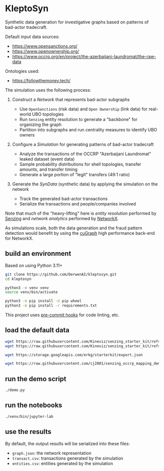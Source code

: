 # KleptoSyn

Synthetic data generation for investigative graphs based on patterns
of bad-actor tradecraft.

Default input data sources:

  * <https://www.opensanctions.org/>
  * <https://www.openownership.org/>
  * <https://www.occrp.org/en/project/the-azerbaijani-laundromat/the-raw-data>

Ontologies used:

  * <https://followthemoney.tech/>

The simulation uses the following process:

  1. Construct a _Network_ that represents bad-actor subgraphs

     * Use `OpenSanctions` (risk data) and `Open Ownership` (link data) for real-world UBO topologies
     * Run `Senzing` entity resolution to generate a "backbone" for organizing the graph
     * Partition into subgraphs and run centrality measures to identify UBO owners

  2. Configure a _Simulation_ for generating patterns of bad-actor tradecraft

     * Analyze the transactions of the OCCRP "Azerbaijani Laundromat" leaked dataset (event data)
     * Sample probability distributions for shell topologies, transfer amounts, and transfer timing
     * Generate a large portion of "legit" transfers (49:1 ratio)

  3. Generate the _SynData_ (synthetic data) by applying the simulation on the network

     * Track the generated bad-actor transactions
     * Serialize the transactions and people/companies involved

Note that much of the "heavy-lifting" here is _entity resolution_ performed by
[Senzing](https://senzing.com/)
and _network analytics_ performed by [NetworkX](https://senzing.com/).

As simulations scale, both the data generation and the fraud pattern
detection would benefit by using the
[cuGraph](https://github.com/rapidsai/cugraph) high performance
back-end for NetworkX.


## build an environment

Based on using Python 3.11+

```bash
git clone https://github.com/DerwenAI/kleptosyn.git
cd kleptosyn

python3 -m venv venv
source venv/bin/activate

python3 -m pip install -U pip wheel
python3 -m pip install -r requirements.txt
```

This project uses [pre-commit hooks](https://pre-commit.com/) for code
linting, etc.


## load the default data

```bash
wget https://raw.githubusercontent.com/Kineviz/senzing_starter_kit/refs/heads/main/senzing_rootfs/data/open-sanctions.json
wget https://raw.githubusercontent.com/Kineviz/senzing_starter_kit/refs/heads/main/senzing_rootfs/data/open-ownership.json

wget https://storage.googleapis.com/erkg/starterkit/export.json

wget https://raw.githubusercontent.com/cj2001/senzing_occrp_mapping_demo/refs/heads/main/occrp_17k.csv
```

## run the demo script

```bash
./demo.py
```


## run the notebooks

```bash
./venv/bin/jupyter-lab
```


## use the results

By default, the output results will be serialized into these files:

  + `graph.json`: the network representation
  + `transact.csv`: transactions generated by the simulation
  + `entities.csv`: entities generated by the simulation
